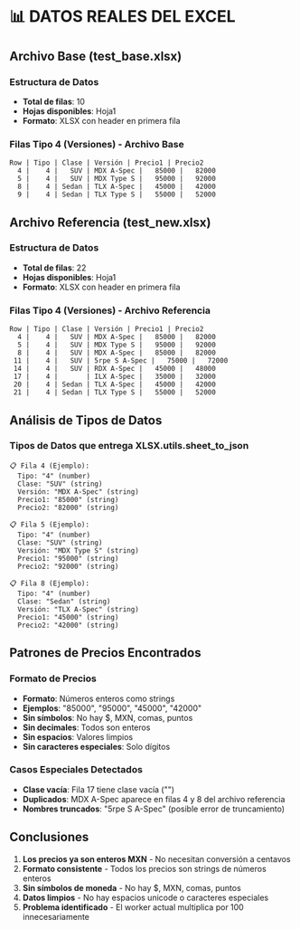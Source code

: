 # 📊 DATOS REALES DEL EXCEL

## Archivo Base (test_base.xlsx)

### Estructura de Datos
- **Total de filas**: 10
- **Hojas disponibles**: Hoja1
- **Formato**: XLSX con header en primera fila

### Filas Tipo 4 (Versiones) - Archivo Base
```
Row | Tipo | Clase | Versión | Precio1 | Precio2
  4 |    4 |   SUV | MDX A-Spec |   85000 |   82000
  5 |    4 |   SUV | MDX Type S |   95000 |   92000
  8 |    4 | Sedan | TLX A-Spec |   45000 |   42000
  9 |    4 | Sedan | TLX Type S |   55000 |   52000
```

## Archivo Referencia (test_new.xlsx)

### Estructura de Datos
- **Total de filas**: 22
- **Hojas disponibles**: Hoja1
- **Formato**: XLSX con header en primera fila

### Filas Tipo 4 (Versiones) - Archivo Referencia
```
Row | Tipo | Clase | Versión | Precio1 | Precio2
  4 |    4 |   SUV | MDX A-Spec |   85000 |   82000
  5 |    4 |   SUV | MDX Type S |   95000 |   92000
  8 |    4 |   SUV | MDX A-Spec |   85000 |   82000
 11 |    4 |   SUV | 5rpe S A-Spec |   75000 |   72000
 14 |    4 |   SUV | RDX A-Spec |   45000 |   48000
 17 |    4 |       | ILX A-Spec |   35000 |   32000
 20 |    4 | Sedan | TLX A-Spec |   45000 |   42000
 21 |    4 | Sedan | TLX Type S |   55000 |   52000
```

## Análisis de Tipos de Datos

### Tipos de Datos que entrega XLSX.utils.sheet_to_json
```
📋 Fila 4 (Ejemplo):
  Tipo: "4" (number)
  Clase: "SUV" (string)
  Versión: "MDX A-Spec" (string)
  Precio1: "85000" (string)
  Precio2: "82000" (string)

📋 Fila 5 (Ejemplo):
  Tipo: "4" (number)
  Clase: "SUV" (string)
  Versión: "MDX Type S" (string)
  Precio1: "95000" (string)
  Precio2: "92000" (string)

📋 Fila 8 (Ejemplo):
  Tipo: "4" (number)
  Clase: "Sedan" (string)
  Versión: "TLX A-Spec" (string)
  Precio1: "45000" (string)
  Precio2: "42000" (string)
```

## Patrones de Precios Encontrados

### Formato de Precios
- **Formato**: Números enteros como strings
- **Ejemplos**: "85000", "95000", "45000", "42000"
- **Sin símbolos**: No hay $, MXN, comas, puntos
- **Sin decimales**: Todos son enteros
- **Sin espacios**: Valores limpios
- **Sin caracteres especiales**: Solo dígitos

### Casos Especiales Detectados
- **Clase vacía**: Fila 17 tiene clase vacía ("")
- **Duplicados**: MDX A-Spec aparece en filas 4 y 8 del archivo referencia
- **Nombres truncados**: "5rpe S A-Spec" (posible error de truncamiento)

## Conclusiones

1. **Los precios ya son enteros MXN** - No necesitan conversión a centavos
2. **Formato consistente** - Todos los precios son strings de números enteros
3. **Sin símbolos de moneda** - No hay $, MXN, comas, puntos
4. **Datos limpios** - No hay espacios unicode o caracteres especiales
5. **Problema identificado** - El worker actual multiplica por 100 innecesariamente



